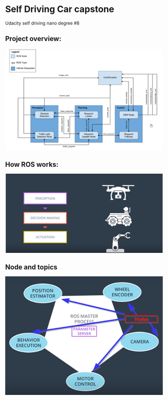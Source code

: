 # Self Driving Car capstone
Udacity self driving nano degree #8

## Project overview:

![project_overview](/selfdriving_final_figure/project_overview.png)

## How ROS works:

![ROS_overview](/selfdriving_final_figure/ros.png)

## Node and topics

![ROS_Nodes](/selfdriving_final_figure/nodes.png)
